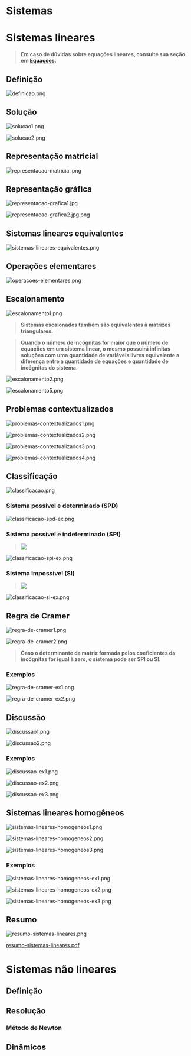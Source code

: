 # Sistemas

# Sistemas lineares

> **Em caso de dúvidas sobre equações lineares, consulte sua seção em [Equações](https://www.notion.so/Equa-es-7a9d2437a93844f597a44ea8a8e5d107).**
> 

## Definição

![definicao.png](Sistemas%204cc8c/definicao.png)

## Solução

![solucao1.png](Sistemas%204cc8c/solucao1.png)

![solucao2.png](Sistemas%204cc8c/solucao2.png)

## Representação matricial

![representacao-matricial.png](Sistemas%204cc8c/representacao-matricial.png)

## Representação gráfica

![representacao-grafica1.jpg](Sistemas%204cc8c/representacao-grafica1.jpg)

![representacao-grafica2.jpg.png](Sistemas%204cc8c/representacao-grafica2.jpg.png)

## Sistemas lineares equivalentes

![sistemas-lineares-equivalentes.png](Sistemas%204cc8c/sistemas-lineares-equivalentes.png)

## Operações elementares

![operacoes-elementares.png](Sistemas%204cc8c/operacoes-elementares.png)

## Escalonamento

![escalonamento1.png](Sistemas%204cc8c/escalonamento1.png)

> **Sistemas escalonados também são equivalentes à matrizes triangulares.**
> 

> **Quando o número de incógnitas for maior que o número de equações em um sistema linear, o mesmo possuirá infinitas soluções com uma quantidade de variáveis livres equivalente a diferença entre a quantidade de equações e quantidade de incógnitas do sistema.**
> 

![escalonamento2.png](Sistemas%204cc8c/escalonamento2.png)

![escalonamento5.png](Sistemas%204cc8c/escalonamento5.png)

## Problemas contextualizados

![problemas-contextualizados1.png](Sistemas%204cc8c/problemas-contextualizados1.png)

![problemas-contextualizados2.png](Sistemas%204cc8c/problemas-contextualizados2.png)

![problemas-contextualizados3.png](Sistemas%204cc8c/problemas-contextualizados3.png)

![problemas-contextualizados4.png](Sistemas%204cc8c/problemas-contextualizados4.png)

## Classificação

![classificacao.png](Sistemas%204cc8c/classificacao.png)

### Sistema possível e determinado (SPD)

![classificacao-spd-ex.png](Sistemas%204cc8c/classificacao-spd-ex.png)

### Sistema possível e indeterminado (SPI)

> <img src="https://render.githubusercontent.com/render/math?math=0x + 0y + 0z = 0">
> 

![classificacao-spi-ex.png](Sistemas%204cc8c/classificacao-spi-ex.png)

### Sistema impossível (SI)

> <img src="https://render.githubusercontent.com/render/math?math=0x + 0y + 0z = b, b ∈ ℝ^*">
> 

![classificacao-si-ex.png](Sistemas%204cc8c/classificacao-si-ex.png)

## Regra de Cramer

![regra-de-cramer1.png](Sistemas%204cc8c/regra-de-cramer1.png)

![regra-de-cramer2.png](Sistemas%204cc8c/regra-de-cramer2.png)

> **Caso o determinante da matriz formada pelos coeficientes da incógnitas for igual à zero, o sistema pode ser SPI ou SI.**
> 

### Exemplos

![regra-de-cramer-ex1.png](Sistemas%204cc8c/regra-de-cramer-ex1.png)

![regra-de-cramer-ex2.png](Sistemas%204cc8c/regra-de-cramer-ex2.png)

## Discussão

![discussao1.png](Sistemas%204cc8c/discussao1.png)

![discussao2.png](Sistemas%204cc8c/discussao2.png)

### Exemplos

![discussao-ex1.png](Sistemas%204cc8c/discussao-ex1.png)

![discussao-ex2.png](Sistemas%204cc8c/discussao-ex2.png)

![discussao-ex3.png](Sistemas%204cc8c/discussao-ex3.png)

## Sistemas lineares homogêneos

![sistemas-lineares-homogeneos1.png](Sistemas%204cc8c/sistemas-lineares-homogeneos1.png)

![sistemas-lineares-homogeneos2.png](Sistemas%204cc8c/sistemas-lineares-homogeneos2.png)

![sistemas-lineares-homogeneos3.png](Sistemas%204cc8c/sistemas-lineares-homogeneos3.png)

### Exemplos

![sistemas-lineares-homogeneos-ex1.png](Sistemas%204cc8c/sistemas-lineares-homogeneos-ex1.png)

![sistemas-lineares-homogeneos-ex2.png](Sistemas%204cc8c/sistemas-lineares-homogeneos-ex2.png)

![sistemas-lineares-homogeneos-ex3.png](Sistemas%204cc8c/sistemas-lineares-homogeneos-ex3.png)

## Resumo

![resumo-sistemas-lineares.png](Sistemas%204cc8c/resumo-sistemas-lineares.png)

[resumo-sistemas-lineares.pdf](Sistemas%204cc8c/resumo-sistemas-lineares.pdf)

# Sistemas não lineares

## Definição

## Resolução

### Método de Newton

## Dinâmicos